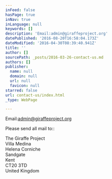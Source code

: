 ```yaml
---
inFeed: false
hasPage: true
inNav: true
inLanguage: null
keywords: []
description: 'Email:admin@giraffeproject.org'
datePublished: '2016-08-20T16:58:04.173Z'
dateModified: '2016-04-30T08:39:40.941Z'
title: ''
author: []
sourcePath: _posts/2016-03-26-contact-us.md
authors: []
publisher:
  name: null
  domain: null
  url: null
  favicon: null
starred: false
url: contact-us/index.html
_type: WebPage

---
```

Email:[admin@giraffeproject.org][0]

Please send all mail to::

The Giraffe Project  
Villa Medina  
Helena Corniche  
Sandgate  
Kent  
CT20 3TD  
United Kingdom

[0]: mailto:admin@giraffeproject.org